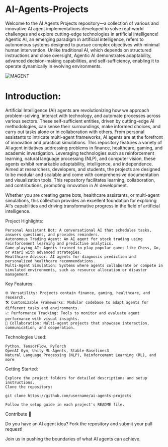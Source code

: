 # AI-Agents-Projects


Welcome to the AI Agents Projects repository—a collection of various and innovative AI agent implementations developed to solve real-world challenges and explore cutting-edge technologies in artificial intelligence!
Agentic AI, an emerging paradigm in artificial intelligence, refers to autonomous systems designed to pursue complex objectives with minimal human intervention. Unlike traditional AI, which depends on structured instructions and close oversight, Agentic AI demonstrates adaptability, advanced decision-making capabilities, and self-sufficiency, enabling it to operate dynamically in evolving environments.

![MAGENT](https://cdn.prod.website-files.com/6583e2b6af21ee3aa85c3013/6627aef6e6037b64796345f8_Type%20of%20Ai%20Agent%20-%20Ampcome.png)

# Introduction: 

Artificial Intelligence (AI) agents are revolutionizing how we approach problem-solving, interact with technology, and automate processes across various sectors. These self-sufficient entities, driven by cutting-edge AI methodologies, can sense their surroundings, make informed choices, and carry out tasks alone or in collaboration with others. From personal assistants to intricate multi-agent frameworks, AI agents are at the forefront of innovation and practical simulations. This repository features a variety of AI agent initiatives addressing problems in finance, healthcare, gaming, and academic investigation. Leveraging technologies such as reinforcement learning, natural language processing (NLP), and computer vision, these agents exhibit remarkable adaptability, intelligence, and independence. Aimed at researchers, developers, and students, the projects are designed to be modular and scalable and come with comprehensive documentation and visualization tools. This repository facilitates learning, collaboration, and contributions, promoting innovation in AI development.

Whether you are creating game bots, healthcare assistants, or multi-agent simulations, this collection provides an excellent foundation for exploring AI's capabilities and driving transformative progress in the field of artificial intelligence.

Project Highlights:

    Personal Assistant Bot: A conversational AI that schedules tasks, answers questions, and provides reminders.
    Autonomous Trading Agent: An AI agent for stock trading using reinforcement learning and predictive analytics.
    Game-playing AI: Agents trained to play popular games like Chess, Go, or Atari with advanced strategies.
    Healthcare Advisor: AI agents for diagnosis prediction and personalized healthcare recommendations.
    Multi-Agent Simulation: Systems where agents collaborate or compete in simulated environments, such as resource allocation or disaster management.

Key Features:

    🌐 Versatility: Projects contain finance, gaming, healthcare, and research.
    🛠️ Customizable Frameworks: Modular codebase to adapt agents for different tasks and environments.
    📈 Performance Tracking: Tools to monitor and evaluate agent performance with visual insights.
    🤝 Collaboration: Multi-agent projects that showcase interaction, communication, and cooperation.

Technologies Used:

    Python, TensorFlow, PyTorch
    OpenAI Gym, Unity ML-Agents, Stable-Baselines3
    Natural Language Processing (NLP), Reinforcement Learning (RL), and more

Getting Started:

    Explore the project folders for detailed descriptions and setup instructions.
    Clone the repository:

    git clone https://github.com/username/ai-agents-projects  

    Follow the setup guide in each project's README file.

Contribute 🚀

Do you have an AI agent idea? Fork the repository and submit your pull request!

Join us in pushing the boundaries of what AI agents can achieve.
